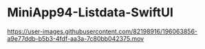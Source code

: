 # MiniApp94-Listdata-SwiftUI

https://user-images.githubusercontent.com/82198916/196063856-a9e77ddb-b5b3-4fdf-aa3a-7c80bb042375.mov

